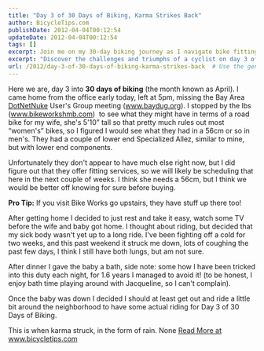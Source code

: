 ```yaml
---
title: "Day 3 of 30 Days of Biking, Karma Strikes Back"
author: BicycleTips.com
publishDate: 2012-04-04T00:12:54
updateDate: 2012-04-04T00:12:54
tags: []
excerpt: Join me on my 30-day biking journey as I navigate bike fittings, rest days and unexpected rain. Find out why right measurements matter before buying a bike.
excerpt: "Discover the challenges and triumphs of a cyclist on day 3 of 30 Days of Biking, including a visit to the local bike shop for a road bike for his wife. #cycling #bikingjourney"
url: /2012/day-3-of-30-days-of-biking-karma-strikes-back  # Use the generated URL with year
---
```

<p>Here we are, day 3 into <strong>30 days of biking</strong> (the month known as April). I came home from the office early today, left at 5pm, missing the Bay Area <a href="https://www.dotnetnuke.com" target="_blank">DotNetNuke</a> User's Group meeting (<a href="https://www.baydug.org">www.baydug.org</a>). I stopped by the lbs (<a href="https://www.bikeworkshmb.com">www.bikeworkshmb.com</a>)&nbsp; to see what they might have in terms of a road bike for my wife, she's 5'10&rdquo; tall so that pretty much rules out most &ldquo;women's&rdquo; bikes, so I figured I would see what they had in a 56cm or so in men's. They had a couple of lower end Specialized Allez, similar to mine, but with lower end components.</p> <p>Unfortunately they don't appear to have much else right now, but I did figure out that they offer fitting services, so we will likely be scheduling that here in the next couple of weeks. I think she needs a 56cm, but I think we would be better off knowing for sure before buying.</p> <p><strong>Pro Tip:</strong> If you visit Bike Works go upstairs, they have stuff up there too! </p> <p>After getting home I decided to just rest and take it easy, watch some TV before the wife and baby got home. I thought about riding, but decided that my sick body wasn't yet up to a long ride. I've been fighting off a cold for two weeks, and this past weekend it struck me down, lots of coughing the past few days, I think I still have both lungs, but am not sure.</p> <p>After dinner I gave the baby a bath, side note: some how I have been tricked into this duty each night, for 1.6 years I managed to avoid it! (to be honest, I enjoy bath time playing around with Jacqueline, so I can't complain).</p> <p>Once the baby was down I decided I should at least get out and ride a little bit around the neighborhood to have some actual riding for Day 3 of 30 Days of Biking. </p> <p>This is when karma struck, in the form of rain. None <a href="https://www.bicycletips.com/tips/aid/27">Read More at www.bicycletips.com</a>




